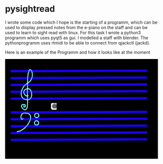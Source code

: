 # pysightread
I wrote some code which I hope is the starting of a programm, which can be used to display pressed notes from the e-piano on the staff and can be used to learn to sight read with linux. 
For this task I wrote a python3 programm which uses pyqt5 as gui. I modelled a staff with blender. The pythonprogramm uses rtmidi to be able to connect from qjackctl (jackd).


Here is an example of the Programm and how it looks like at the moment

![Screenshot](example.png)

